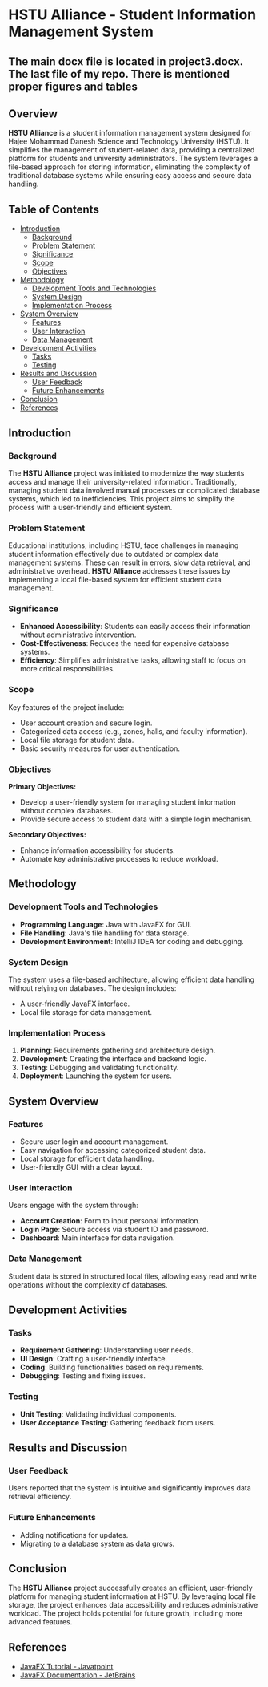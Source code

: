 # HSTU Alliance - Student Information Management System
##  The main docx file is located in project3.docx. The last file of my repo. There is mentioned proper figures and tables
## Overview

**HSTU Alliance** is a student information management system designed for Hajee Mohammad Danesh Science and Technology University (HSTU). It simplifies the management of student-related data, providing a centralized platform for students and university administrators. The system leverages a file-based approach for storing information, eliminating the complexity of traditional database systems while ensuring easy access and secure data handling.

## Table of Contents

- [Introduction](#introduction)
  - [Background](#background)
  - [Problem Statement](#problem-statement)
  - [Significance](#significance)
  - [Scope](#scope)
  - [Objectives](#objectives)
- [Methodology](#methodology)
  - [Development Tools and Technologies](#development-tools-and-technologies)
  - [System Design](#system-design)
  - [Implementation Process](#implementation-process)
- [System Overview](#system-overview)
  - [Features](#features)
  - [User Interaction](#user-interaction)
  - [Data Management](#data-management)
- [Development Activities](#development-activities)
  - [Tasks](#tasks)
  - [Testing](#testing)
- [Results and Discussion](#results-and-discussion)
  - [User Feedback](#user-feedback)
  - [Future Enhancements](#future-enhancements)
- [Conclusion](#conclusion)
- [References](#references)

## Introduction

### Background

The **HSTU Alliance** project was initiated to modernize the way students access and manage their university-related information. Traditionally, managing student data involved manual processes or complicated database systems, which led to inefficiencies. This project aims to simplify the process with a user-friendly and efficient system.

### Problem Statement

Educational institutions, including HSTU, face challenges in managing student information effectively due to outdated or complex data management systems. These can result in errors, slow data retrieval, and administrative overhead. **HSTU Alliance** addresses these issues by implementing a local file-based system for efficient student data management.

### Significance

- **Enhanced Accessibility**: Students can easily access their information without administrative intervention.
- **Cost-Effectiveness**: Reduces the need for expensive database systems.
- **Efficiency**: Simplifies administrative tasks, allowing staff to focus on more critical responsibilities.

### Scope

Key features of the project include:
- User account creation and secure login.
- Categorized data access (e.g., zones, halls, and faculty information).
- Local file storage for student data.
- Basic security measures for user authentication.

### Objectives

**Primary Objectives:**
- Develop a user-friendly system for managing student information without complex databases.
- Provide secure access to student data with a simple login mechanism.

**Secondary Objectives:**
- Enhance information accessibility for students.
- Automate key administrative processes to reduce workload.

## Methodology

### Development Tools and Technologies

- **Programming Language**: Java with JavaFX for GUI.
- **File Handling**: Java's file handling for data storage.
- **Development Environment**: IntelliJ IDEA for coding and debugging.

### System Design

The system uses a file-based architecture, allowing efficient data handling without relying on databases. The design includes:
- A user-friendly JavaFX interface.
- Local file storage for data management.

### Implementation Process

1. **Planning**: Requirements gathering and architecture design.
2. **Development**: Creating the interface and backend logic.
3. **Testing**: Debugging and validating functionality.
4. **Deployment**: Launching the system for users.

## System Overview

### Features

- Secure user login and account management.
- Easy navigation for accessing categorized student data.
- Local storage for efficient data handling.
- User-friendly GUI with a clear layout.

### User Interaction

Users engage with the system through:
- **Account Creation**: Form to input personal information.
- **Login Page**: Secure access via student ID and password.
- **Dashboard**: Main interface for data navigation.

### Data Management

Student data is stored in structured local files, allowing easy read and write operations without the complexity of databases.

## Development Activities

### Tasks

- **Requirement Gathering**: Understanding user needs.
- **UI Design**: Crafting a user-friendly interface.
- **Coding**: Building functionalities based on requirements.
- **Debugging**: Testing and fixing issues.

### Testing

- **Unit Testing**: Validating individual components.
- **User Acceptance Testing**: Gathering feedback from users.

## Results and Discussion

### User Feedback

Users reported that the system is intuitive and significantly improves data retrieval efficiency.

### Future Enhancements

- Adding notifications for updates.
- Migrating to a database system as data grows.

## Conclusion

The **HSTU Alliance** project successfully creates an efficient, user-friendly platform for managing student information at HSTU. By leveraging local file storage, the project enhances data accessibility and reduces administrative workload. The project holds potential for future growth, including more advanced features.

## References

- [JavaFX Tutorial - Javatpoint](https://www.javatpoint.com/javafx-tutorial)
- [JavaFX Documentation - JetBrains](https://www.jetbrains.com/help/idea/javafx.html)

